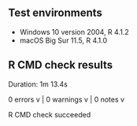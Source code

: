 ## Test environments

* Windows 10 version 2004, R 4.1.2
* macOS Big Sur 11.5, R 4.1.0

## R CMD check results

Duration: 1m 13.4s

0 errors v | 0 warnings v | 0 notes v

R CMD check succeeded
